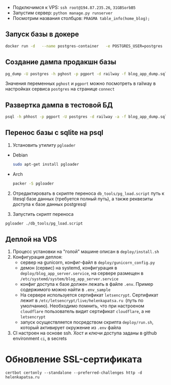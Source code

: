 - Подключимся к VPS: `ssh root@194.87.235.26`, `31GBSorbB5`
- Запустим сервер: `python manage.py runserver`
- Посмотрим названия столбцов: `PRAGMA table_info(home_blog);`

## Запуск базы в докере

```bash
docker run -d   --name postgres-container   -e POSTGRES_USER=postgres   -e POSTGRES_PASSWORD=blog_app_password   -e POSTGRES_DB=railway   -p 5435:5432   postgres:latest
```

## Создание дампа продакшн базы

```bash
pg_dump -U postgres -h pghost -p pgport -d railway -f blog_app_dump.sql
```

Значения переменных `pghost` и `pgport` можно посмотреть в railway в настройках сервиса `postgres` на странице `connect`

##  Развертка дампа в тестовой БД

```bash
psql -h phhost -p pgport -U postgres -d railway -a -f blog_app_dump.sql
```


## Перенос базы с sqlite на psql

1. Установить утилиту `pgloader`
 - Debian
    ```bash
    sudo apt-get install pgloader
    ```
 - Arch
    ```bash
    packer -S pgloader
    ```
2. Отредактировать в скрипте переноса `db_tools/pg_load.script` путь к litesql базе данных (требуется полный путь), а также реквезиты доступа к базе данных postgresql

3. Запустить скрипт переноса
```bash
pgloader ./db_tools/pg_load.script
```


## Деплой на VDS
1. Процесс установки на "голой" машине описан в `deploy/install.sh`
2. Конфигурация деплоя:
   - сервер на gunicorn, конфиг-файл в `deploy/gunicorn_config.py`
   - демон (сервис) на systemd, конфигурация в `deploy/blog_app_server.service`, на сервере размещен в `/etc/systemd/system/blog_app_server.service`
   - конфиг доступа к базе должен лежать в файле `.env`. Пример содержимого можно найти в `.env_sample`
   - На сервере используется сертификат `letsencrypt`. Сертификат лежит в `/etc/letsencrypt/live/helenkapatsa.ru `(путь по умолчанию). Необходимо помнить, что при настроеном `cloudflare` пользователь видит сертификат `cloudflare`, а не `letsencrypt`
   - запуск осуществляется посредством скрипта `deploy/run.sh`, который активирует окружение из `.env` файла
3. CI настроен на основе ssh. Хост и ключи доступа заданы в github environment `ci`, в secrets

# Обновление SSL-сертификата
`certbot certonly --standalone --preferred-challenges http -d helenkapatsa.ru`